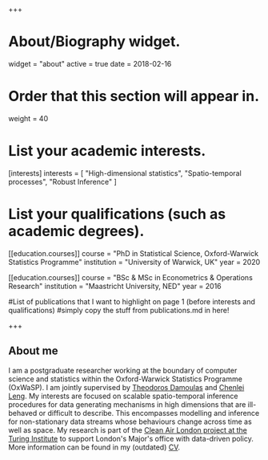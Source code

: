 +++
# About/Biography widget.
widget = "about"
active = true
date = 2018-02-16

# Order that this section will appear in.
weight = 40

# List your academic interests.
[interests]
  interests = [
    "High-dimensional statistics",
    "Spatio-temporal processes",
    "Robust Inference"
  ]

# List your qualifications (such as academic degrees).
[[education.courses]]
  course = "PhD in Statistical Science, Oxford-Warwick Statistics Programme"
  institution = "University of Warwick, UK"
  year = 2020

[[education.courses]]
  course = "BSc & MSc in Econometrics & Operations Research"
  institution = "Maastricht University, NED"
  year = 2016

#List of publications that I want to highlight on page 1 (before interests and qualifications)
#simply copy the stuff from publications.md in here!


+++

## About me
I am a postgraduate researcher working at the boundary of computer science and statistics within the Oxford-Warwick Statistics Programme (OxWaSP). I am jointly supervised by [Theodoros Damoulas](https://warwick.ac.uk/fac/sci/dcs/people/theo_damoulas/ "Theodoros Damoulas' Warwick page") and [Chenlei Leng](https://warwick.ac.uk/fac/sci/statistics/staff/academic-research/leng/ "Chenlei Leng's Warwick page"). 
My interests are focused on scalable spatio-temporal inference procedures for data generating mechanisms in high dimensions that are ill-behaved or difficult to describe. This encompasses modelling and inference for non-stationary data streams whose behaviours change across time as well as space.
My research is part of the [Clean Air London project at the Turing Institute](https://www.turing.ac.uk/research_projects/clean-air-london/ "Clean Air London ATI project description") to support London's Major's office with data-driven policy.
More information can be found in my (outdated) [CV](/docs/CV.pdf).



